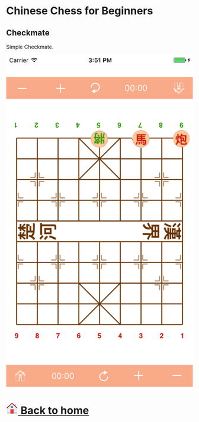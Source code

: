 # Chinese Chess for Beginners

Checkmate
------

Simple Checkmate.

![Checkmate](images/Checkmate.png)

# [![appstore](images/home-icon.jpg) Back to home](README.md)

